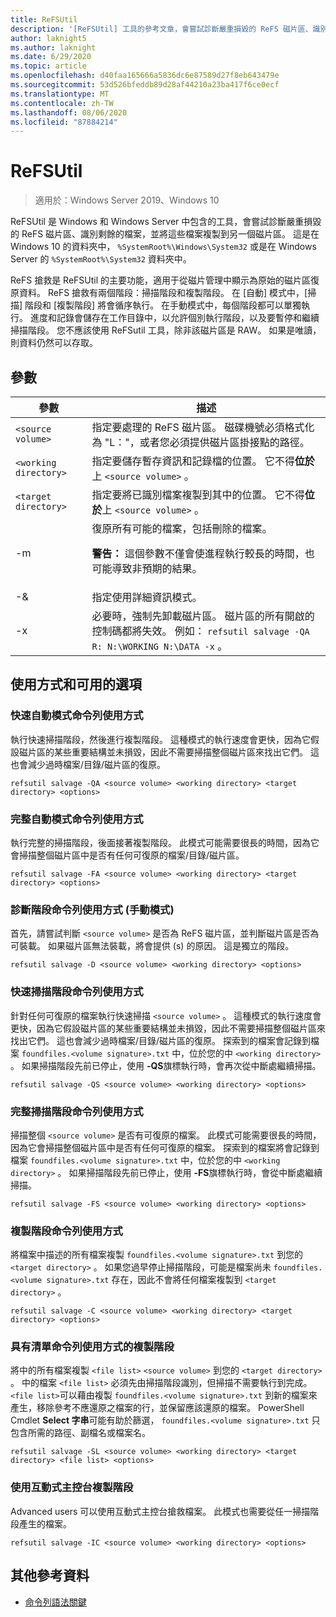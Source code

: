 ```yaml
---
title: ReFSUtil
description: '[ReFSUtil] 工具的參考文章，會嘗試診斷嚴重損毀的 ReFS 磁片區、識別剩餘的檔案，並將這些檔案複製到另一個磁片區。'
author: laknight5
ms.author: laknight
ms.date: 6/29/2020
ms.topic: article
ms.openlocfilehash: d40faa165666a5836dc6e87589d27f8eb643479e
ms.sourcegitcommit: 53d526bfeddb89d28af44210a23ba417f6ce0ecf
ms.translationtype: MT
ms.contentlocale: zh-TW
ms.lasthandoff: 08/06/2020
ms.locfileid: "87884214"
---
```

# <a name="refsutil"></a>ReFSUtil

> 適用於：Windows Server 2019、Windows 10

ReFSUtil 是 Windows 和 Windows Server 中包含的工具，會嘗試診斷嚴重損毀的 ReFS 磁片區、識別剩餘的檔案，並將這些檔案複製到另一個磁片區。 這是在 Windows 10 的資料夾中， `%SystemRoot%\Windows\System32` 或是在 Windows Server 的 `%SystemRoot%\System32` 資料夾中。

ReFS 搶救是 ReFSUtil 的主要功能，適用于從磁片管理中顯示為原始的磁片區復原資料。 ReFS 搶救有兩個階段：掃描階段和複製階段。 在 [自動] 模式中，[掃描] 階段和 [複製階段] 將會循序執行。 在手動模式中，每個階段都可以單獨執行。 進度和記錄會儲存在工作目錄中，以允許個別執行階段，以及要暫停和繼續掃描階段。 您不應該使用 ReFSutil 工具，除非該磁片區是 RAW。 如果是唯讀，則資料仍然可以存取。

## <a name="parameters"></a>參數

| 參數 | 描述 |
|--|--|
| `<source volume>` | 指定要處理的 ReFS 磁片區。 磁碟機號必須格式化為 "L："，或者您必須提供磁片區掛接點的路徑。 |
| `<working directory>` | 指定要儲存暫存資訊和記錄檔的位置。 它不得**位於**上 `<source volume>` 。 |
| `<target directory>` | 指定要將已識別檔案複製到其中的位置。 它不得**位於**上 `<source volume>` 。 |
| \-m | 復原所有可能的檔案，包括刪除的檔案。<p>**警告：** 這個參數不僅會使進程執行較長的時間，也可能導致非預期的結果。 |
| \-& | 指定使用詳細資訊模式。 |
| \-x | 必要時，強制先卸載磁片區。 磁片區的所有開啟的控制碼都將失效。 例如： `refsutil salvage -QA R: N:\WORKING N:\DATA -x` 。 |

## <a name="usage-and-available-options"></a>使用方式和可用的選項

### <a name="quick-automatic-mode-command-line-usage"></a>快速自動模式命令列使用方式

執行快速掃描階段，然後進行複製階段。 這種模式的執行速度會更快，因為它假設磁片區的某些重要結構並未損毀，因此不需要掃描整個磁片區來找出它們。 這也會減少過時檔案/目錄/磁片區的復原。

```
refsutil salvage -QA <source volume> <working directory> <target directory> <options>
```

### <a name="full-automatic-mode-command-line-usage"></a>完整自動模式命令列使用方式

執行完整的掃描階段，後面接著複製階段。 此模式可能需要很長的時間，因為它會掃描整個磁片區中是否有任何可復原的檔案/目錄/磁片區。

```
refsutil salvage -FA <source volume> <working directory> <target directory> <options>
```

### <a name="diagnose-phase-command-line-usage-manual-mode"></a>診斷階段命令列使用方式 (手動模式) 

首先，請嘗試判斷 `<source volume>` 是否為 ReFS 磁片區，並判斷磁片區是否為可裝載。 如果磁片區無法裝載，將會提供 (s) 的原因。 這是獨立的階段。

```
refsutil salvage -D <source volume> <working directory> <options>
```

### <a name="quick-scan-phase-command-line-usage"></a>快速掃描階段命令列使用方式

針對任何可復原的檔案執行快速掃描 `<source volume>` 。 這種模式的執行速度會更快，因為它假設磁片區的某些重要結構並未損毀，因此不需要掃描整個磁片區來找出它們。 這也會減少過時檔案/目錄/磁片區的復原。 探索到的檔案會記錄到檔案 `foundfiles.<volume signature>.txt` 中，位於您的中 `<working directory>` 。 如果掃描階段先前已停止，使用 **-QS**旗標執行時，會再次從中斷處繼續掃描。

```
refsutil salvage -QS <source volume> <working directory> <options>
```

### <a name="full-scan-phase-command-line-usage"></a>完整掃描階段命令列使用方式

掃描整個 `<source volume>` 是否有可復原的檔案。 此模式可能需要很長的時間，因為它會掃描整個磁片區中是否有任何可復原的檔案。 探索到的檔案將會記錄到檔案 `foundfiles.<volume signature>.txt` 中，位於您的中 `<working directory>` 。 如果掃描階段先前已停止，使用 **-FS**旗標執行時，會從中斷處繼續掃描。

```
refsutil salvage -FS <source volume> <working directory> <options>
```

### <a name="copy-phase-command-line-usage"></a>複製階段命令列使用方式

將檔案中描述的所有檔案複製 `foundfiles.<volume signature>.txt` 到您的 `<target directory>` 。 如果您過早停止掃描階段，可能是檔案尚未 `foundfiles.<volume signature>.txt` 存在，因此不會將任何檔案複製到 `<target directory>` 。

```
refsutil salvage -C <source volume> <working directory> <target directory> <options>
```

### <a name="copy-phase-with-list-command-line-usage"></a>具有清單命令列使用方式的複製階段

將中的所有檔案複製 `<file list>` `<source volume>` 到您的 `<target directory>` 。 中的檔案 `<file list>` 必須先由掃描階段識別，但掃描不需要執行到完成。 `<file list>`可以藉由複製 `foundfiles.<volume signature>.txt` 到新的檔案來產生，移除參考不應還原之檔案的行，並保留應該還原的檔案。 PowerShell Cmdlet **Select 字串**可能有助於篩選， `foundfiles.<volume signature>.txt` 只包含所需的路徑、副檔名或檔案名。

```
refsutil salvage -SL <source volume> <working directory> <target directory> <file list> <options>
```

### <a name="copy-phase-with-interactive-console"></a>使用互動式主控台複製階段

Advanced users 可以使用互動式主控台搶救檔案。 此模式也需要從任一掃描階段產生的檔案。

```
refsutil salvage -IC <source volume> <working directory> <options>
```

## <a name="additional-references"></a>其他參考資料

- [命令列語法關鍵](command-line-syntax-key.md)
